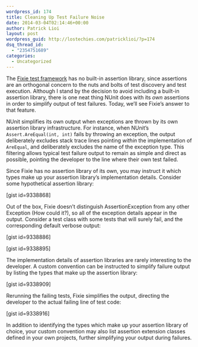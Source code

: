 ```yaml
---
wordpress_id: 174
title: Cleaning Up Test Failure Noise
date: 2014-03-04T02:14:46+00:00
author: Patrick Lioi
layout: post
wordpress_guid: http://lostechies.com/patricklioi/?p=174
dsq_thread_id:
  - "2354751689"
categories:
  - Uncategorized
---
```

The [Fixie test framework](https://github.com/plioi/fixie) has no built-in assertion library, since assertions are an orthogonal concern to the nuts and bolts of test discovery and test execution. Although I stand by the decision to avoid including a built-in assertion library, there is one neat thing NUnit does with its _own_ assertions in order to simplify output of test failures. Today, we&#8217;ll see Fixie&#8217;s answer to that feature.

NUnit simplifies its own output when exceptions are thrown by its own assertion library infrastructure. For instance, when NUnit&#8217;s `Assert.AreEqual(int, int)` fails by throwing an exception, the output deliberately excludes stack trace lines pointing _within_ the implementation of `AreEqual`, and deliberately excludes the name of the exception type. This filtering allows typical test failure output to remain as simple and direct as possible, pointing the developer to the line where their own test failed.

Since Fixie has no assertion library of its own, you may instruct it which types make up your assertion library&#8217;s implementation details. Consider some hypothetical assertion library:

[gist id=9338868]

Out of the box, Fixie doesn&#8217;t distinguish AssertionException from any other Exception (How could it?), so all of the exception details appear in the output. Consider a test class with some tests that will surely fail, and the corresponding default verbose output:

[gist id=9338886]

[gist id=9338895]

The implementation details of assertion libraries are rarely interesting to the developer. A custom convention can be instructed to simplify failure output by listing the types that make up the assertion library:

[gist id=9338909]

Rerunning the failing tests, Fixie simplifies the output, directing the developer to the actual failing line of test code:

[gist id=9338916]

In addition to identifying the types which make up your assertion library of choice, your custom convention may also list assertion extension classes defined in your own projects, further simplifying your output during failures.